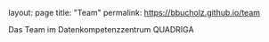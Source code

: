 layout: page
title: "Team"
permalink: https://bbucholz.github.io/team

Das Team im Datenkompetenzzentrum QUADRIGA
